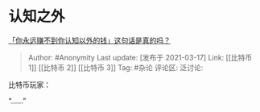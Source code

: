 # 认知之外
[「你永远赚不到你认知以外的钱」这句话是真的吗？](https://www.zhihu.com/question/444218782/answer/1783979493)

> Author: #Anonymity
> Last update: [发布于 2021-03-17]
> Link: [[比特币 1]] [[比特币 2]] [[比特币 3]]
> Tag: #杂论
> 评论区:
> 泛讨论:

比特币玩家：

“……”
